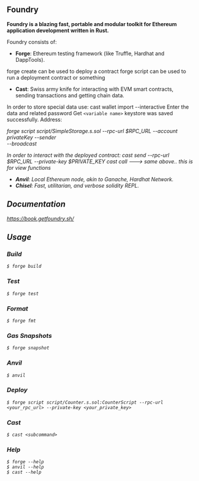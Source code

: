 ## Foundry

**Foundry is a blazing fast, portable and modular toolkit for Ethereum application development written in Rust.**

Foundry consists of:

- **Forge**: Ethereum testing framework (like Truffle, Hardhat and DappTools).

forge create can be used to deploy a contract
forge script can be used to run a deployment contract or something

- **Cast**: Swiss army knife for interacting with EVM smart contracts, sending transactions and getting chain data.

In order to store special data use:
cast wallet import <variable name> --interactive
Enter the data and related password
Get `<variable name>` keystore was saved successfully. Address: <address of the data>
forge script script/SimpleStorage.s.sol --rpc-url $RPC_URL --account privateKey --sender <address of the data> --broadcast

In order to interact with the deployed contract:
cast send <to address> <function selector> <arguments> --rpc-url $RPC_URL --private-key $PRIVATE_KEY
cast call ---> same above.. this is for view functions

- **Anvil**: Local Ethereum node, akin to Ganache, Hardhat Network.
- **Chisel**: Fast, utilitarian, and verbose solidity REPL.

## Documentation

https://book.getfoundry.sh/

## Usage

### Build

```shell
$ forge build
```

### Test

```shell
$ forge test
```

### Format

```shell
$ forge fmt
```

### Gas Snapshots

```shell
$ forge snapshot
```

### Anvil

```shell
$ anvil
```

### Deploy

```shell
$ forge script script/Counter.s.sol:CounterScript --rpc-url <your_rpc_url> --private-key <your_private_key>
```

### Cast

```shell
$ cast <subcommand>
```

### Help

```shell
$ forge --help
$ anvil --help
$ cast --help
```
